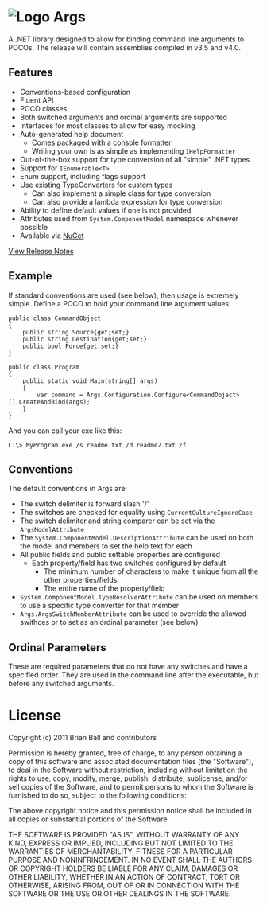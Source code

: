 ![Logo](http://littlebits.github.com/args/console32.png) Args
===========================================

A .NET library designed to allow for binding command line arguments to POCOs.  The release will contain assemblies compiled in v3.5 and v4.0.

Features
--------

- Conventions-based configuration
- Fluent API
- POCO classes
- Both switched arguments and ordinal arguments are supported
- Interfaces for most classes to allow for easy mocking
- Auto-generated help document
  - Comes packaged with a console formatter
  - Writing your own is as simple as implementing `IHelpFormatter`
- Out-of-the-box support for type conversion of all "simple" .NET types
- Support for `IEnumerable<T>`
- Enum support, including flags support
- Use existing TypeConverters for custom types
  - Can also implement a simple class for type conversion
  - Can also provide a lambda expression for type conversion
- Ability to define default values if one is not provided
- Attributes used from `System.ComponentModel` namespace whenever possible
- Available via [NuGet](http://nuget.org/List/Packages/Args)

[View Release Notes](https://github.com/littlebits/args/blob/master/releasenotes.md)

Example
--------

If standard conventions are used (see below), then usage is extremely simple. Define a POCO to hold your command line argument values:

    public class CommandObject
	{
	    public string Source{get;set;}
		public string Destination{get;set;}
		public bool Force{get;set;}
	}
	
	public class Program
	{
	    public static void Main(string[] args)
		{
		    var command = Args.Configuration.Configure<CommandObject>().CreateAndBind(args);
		}
	}

And you can call your exe like this:

	C:\> MyProgram.exe /s readme.txt /d readme2.txt /f
	
Conventions
-----------

The default conventions in Args are:

- The switch delimiter is forward slash '/'
- The switches are checked for equality using `CurrentCultureIgnoreCase`
- The switch delimiter and string comparer can be set via the `ArgsModelAttribute`
- The `System.ComponentModel.DescriptionAttribute` can be used on both the model and members to set the help text for each
- All public fields and public settable properties are configured
  - Each property/field has two switches configured by default
    - The minimum number of characters to make it unique from all the other properties/fields
	- The entire name of the property/field
- `System.ComponentModel.TypeResolverAttribute` can be used on members to use a specific type converter for that member
- `Args.ArgsSwitchMemberAttribute` can be used to override the allowed swithces or to set as an ordinal parameter (see below)


Ordinal Parameters
------------------

These are required parameters that do not have any switches and have a specified order. They are used in the command line after the executable,
but before any switched arguments.

	

License
=======
Copyright (c) 2011 Brian Ball and contributors

Permission is hereby granted, free of charge, to any person obtaining a copy
of this software and associated documentation files (the "Software"), to deal
in the Software without restriction, including without limitation the rights
to use, copy, modify, merge, publish, distribute, sublicense, and/or sell
copies of the Software, and to permit persons to whom the Software is
furnished to do so, subject to the following conditions:

The above copyright notice and this permission notice shall be included in
all copies or substantial portions of the Software.

THE SOFTWARE IS PROVIDED "AS IS", WITHOUT WARRANTY OF ANY KIND, EXPRESS OR
IMPLIED, INCLUDING BUT NOT LIMITED TO THE WARRANTIES OF MERCHANTABILITY,
FITNESS FOR A PARTICULAR PURPOSE AND NONINFRINGEMENT. IN NO EVENT SHALL THE
AUTHORS OR COPYRIGHT HOLDERS BE LIABLE FOR ANY CLAIM, DAMAGES OR OTHER
LIABILITY, WHETHER IN AN ACTION OF CONTRACT, TORT OR OTHERWISE, ARISING FROM,
OUT OF OR IN CONNECTION WITH THE SOFTWARE OR THE USE OR OTHER DEALINGS IN
THE SOFTWARE.
